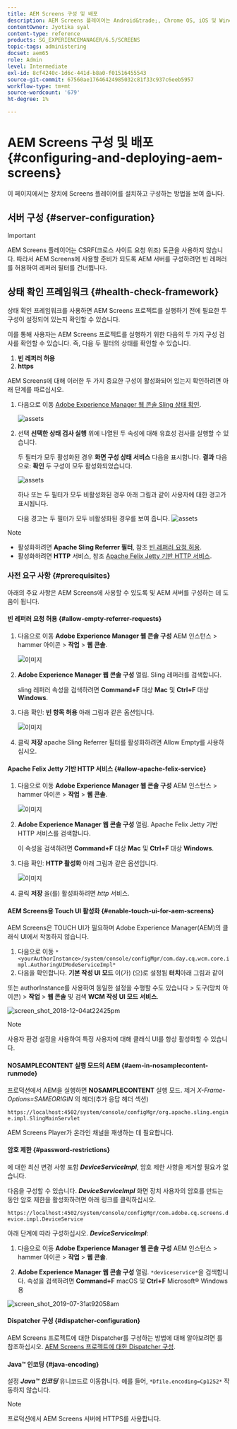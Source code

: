 ```yaml
---
title: AEM Screens 구성 및 배포
description: AEM Screens 플레이어는 Android&trade;, Chrome OS, iOS 및 Windows에서 사용할 수 있습니다. AEM Screens 구성 및 배포에 대해 알아봅니다.
contentOwner: Jyotika syal
content-type: reference
products: SG_EXPERIENCEMANAGER/6.5/SCREENS
topic-tags: administering
docset: aem65
role: Admin
level: Intermediate
exl-id: 8cf4240c-1d6c-441d-b8a0-f01516455543
source-git-commit: 67560ae17646424985032c81f33c937c6eeb5957
workflow-type: tm+mt
source-wordcount: '679'
ht-degree: 1%

---
```


# AEM Screens 구성 및 배포 {#configuring-and-deploying-aem-screens}

이 페이지에서는 장치에 Screens 플레이어를 설치하고 구성하는 방법을 보여 줍니다.

## 서버 구성 {#server-configuration}

>[!IMPORTANT]
>
>AEM Screens 플레이어는 CSRF(크로스 사이트 요청 위조) 토큰을 사용하지 않습니다. 따라서 AEM Screens에 사용할 준비가 되도록 AEM 서버를 구성하려면 빈 레퍼러를 허용하여 레퍼러 필터를 건너뜁니다.

## 상태 확인 프레임워크 {#health-check-framework}

상태 확인 프레임워크를 사용하면 AEM Screens 프로젝트를 실행하기 전에 필요한 두 구성이 설정되어 있는지 확인할 수 있습니다.

이를 통해 사용자는 AEM Screens 프로젝트를 실행하기 위한 다음의 두 가지 구성 검사를 확인할 수 있습니다. 즉, 다음 두 필터의 상태를 확인할 수 있습니다.

1. **빈 레퍼러 허용**
2. **https**

AEM Screens에 대해 이러한 두 가지 중요한 구성이 활성화되어 있는지 확인하려면 아래 단계를 따르십시오.

1. 다음으로 이동 [Adobe Experience Manager 웹 콘솔 Sling 상태 확인](http://localhost:4502/system/console/healthcheck?tags=screensconfigs&amp;overrideGlobalTimeout=).

   ![assets](assets/health-check1.png)


2. 선택 **선택한 상태 검사 실행** 위에 나열된 두 속성에 대해 유효성 검사를 실행할 수 있습니다.

   두 필터가 모두 활성화된 경우 **화면 구성 상태 서비스** 다음을 표시합니다. **결과** 다음으로: **확인** 두 구성이 모두 활성화되었습니다.

   ![assets](assets/health-check2.png)

   하나 또는 두 필터가 모두 비활성화된 경우 아래 그림과 같이 사용자에 대한 경고가 표시됩니다.

   다음 경고는 두 필터가 모두 비활성화된 경우를 보여 줍니다.
   ![assets](assets/health-check3.png)

>[!NOTE]
>
>* 활성화하려면 **Apache Sling Referrer 필터**, 참조 [빈 레퍼러 요청 허용](/help/user-guide/configuring-screens-introduction.md#allow-empty-referrer-requests).
>* 활성화하려면 **HTTP** 서비스, 참조 [Apache Felix Jetty 기반 HTTP 서비스](/help/user-guide/configuring-screens-introduction.md#allow-apache-felix-service).

### 사전 요구 사항 {#prerequisites}

아래의 주요 사항은 AEM Screens에 사용할 수 있도록 및 AEM 서버를 구성하는 데 도움이 됩니다.

#### 빈 레퍼러 요청 허용 {#allow-empty-referrer-requests}

1. 다음으로 이동 **Adobe Experience Manager 웹 콘솔 구성** AEM 인스턴스 > hammer 아이콘 > **작업** > **웹 콘솔**.

   ![이미지](assets/config/empty-ref1.png)

1. **Adobe Experience Manager 웹 콘솔 구성** 열림. Sling 레퍼러를 검색합니다.

   sling 레퍼러 속성을 검색하려면 **Command+F** 대상 **Mac** 및 **Ctrl+F** 대상 **Windows**.

1. 다음 확인: **빈 항목 허용** 아래 그림과 같은 옵션입니다.

   ![이미지](assets/config/empty-ref2.png)

1. 클릭 **저장** apache Sling Referrer 필터를 활성화하려면 Allow Empty를 사용하십시오.


#### Apache Felix Jetty 기반 HTTP 서비스 {#allow-apache-felix-service}

1. 다음으로 이동 **Adobe Experience Manager 웹 콘솔 구성** AEM 인스턴스 > hammer 아이콘 > **작업** > **웹 콘솔**.

   ![이미지](assets/config/empty-ref1.png)

1. **Adobe Experience Manager 웹 콘솔 구성** 열림. Apache Felix Jetty 기반 HTTP 서비스를 검색합니다.

   이 속성을 검색하려면 **Command+F** 대상 **Mac** 및 **Ctrl+F** 대상 **Windows**.

1. 다음 확인: **HTTP 활성화** 아래 그림과 같은 옵션입니다.

   ![이미지](assets/config/config-1.png)

1. 클릭 **저장** 을(를) 활성화하려면 *http* 서비스.

#### AEM Screens용 Touch UI 활성화 {#enable-touch-ui-for-aem-screens}

AEM Screens은 TOUCH UI가 필요하며 Adobe Experience Manager(AEM)의 클래식 UI에서 작동하지 않습니다.

1. 다음으로 이동 `*<yourAuthorInstance>/system/console/configMgr/com.day.cq.wcm.core.impl.AuthoringUIModeServiceImpl*`
1. 다음을 확인합니다. **기본 작성 UI 모드** 이(가) (으)로 설정됨 **터치**&#x200B;아래 그림과 같이

또는 authorInstance를 사용하여 동일한 설정을 수행할 수도 있습니다 *>* 도구(망치 아이콘) > **작업** > **웹 콘솔** 및 검색 **WCM 작성 UI 모드 서비스**.

![screen_shot_2018-12-04at22425pm](assets/screen_shot_2018-12-04at22425pm.png)

>[!NOTE]
>
>사용자 환경 설정을 사용하여 특정 사용자에 대해 클래식 UI를 항상 활성화할 수 있습니다.

#### NOSAMPLECONTENT 실행 모드의 AEM {#aem-in-nosamplecontent-runmode}

프로덕션에서 AEM을 실행하면 **NOSAMPLECONTENT** 실행 모드. 제거 *X-Frame-Options=SAMEORIGIN* 의 헤더(추가 응답 헤더 섹션)

`https://localhost:4502/system/console/configMgr/org.apache.sling.engine.impl.SlingMainServlet`

AEM Screens Player가 온라인 채널을 재생하는 데 필요합니다.

#### 암호 제한 {#password-restrictions}

에 대한 최신 변경 사항 포함 ***DeviceServiceImpl***, 암호 제한 사항을 제거할 필요가 없습니다.

다음을 구성할 수 있습니다. ***DeviceServiceImpl*** 화면 장치 사용자의 암호를 만드는 동안 암호 제한을 활성화하려면 아래 링크를 클릭하십시오.

`https://localhost:4502/system/console/configMgr/com.adobe.cq.screens.device.impl.DeviceService`

아래 단계에 따라 구성하십시오. ***DeviceServiceImpl***:

1. 다음으로 이동 **Adobe Experience Manager 웹 콘솔 구성** AEM 인스턴스 > hammer 아이콘 > **작업** > **웹 콘솔**.

1. **Adobe Experience Manager 웹 콘솔 구성** 열림. `*deviceservice*`을 검색합니다. 속성을 검색하려면 **Command+F** macOS 및 **Ctrl+F** Microsoft® Windows용

![screen_shot_2019-07-31at92058am](assets/screen_shot_2019-07-31at92058am.png)

#### Dispatcher 구성 {#dispatcher-configuration}

AEM Screens 프로젝트에 대한 Dispatcher를 구성하는 방법에 대해 알아보려면 를 참조하십시오. [AEM Screens 프로젝트에 대한 Dispatcher 구성](dispatcher-configurations-aem-screens.md).

#### Java™ 인코딩 {#java-encoding}

설정 ***Java™ 인코딩*** 유니코드로 이동합니다. 예를 들어, `*Dfile.encoding=Cp1252*` 작동하지 않습니다.

>[!NOTE]
>
>프로덕션에서 AEM Screens 서버에 HTTPS를 사용합니다.
